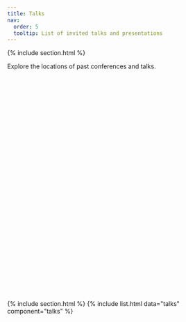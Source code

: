 ```yaml
---
title: Talks
nav:
  order: 5
  tooltip: List of invited talks and presentations
---
```



{% include section.html %}

Explore the locations of past conferences and talks.

<div id="talk-map" style="height: 500px; width: 100%;"></div>

{% include section.html %}
{% include list.html data="talks" component="talks" %}

